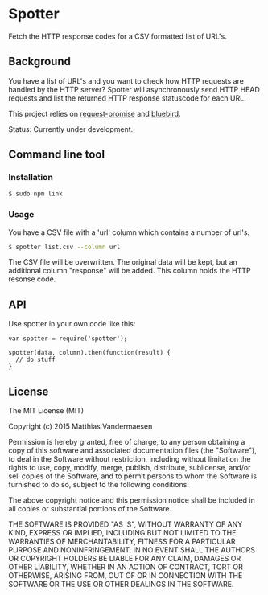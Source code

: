 # Spotter

Fetch the HTTP response codes for a CSV formatted list of URL's.

## Background

You have a list of URL's and you want to check how HTTP requests are
handled by the HTTP server? Spotter will asynchronously send HTTP HEAD requests
and list the returned HTTP response statuscode for each URL.

This project relies on [request-promise](https://www.npmjs.com/package/request-promise)
and [bluebird](https://www.npmjs.com/package/bluebird).

Status: Currently under development.

## Command line tool

### Installation

```bash
$ sudo npm link
```

### Usage

You have a CSV file with a 'url' column which contains a number of url's.

```bash
$ spotter list.csv --column url
```

The CSV file will be overwritten. The original data will be kept, but an
additional column "response" will be added. This column holds the HTTP resonse
code.

## API

Use spotter in your own code like this:

```
var spotter = require('spotter');

spotter(data, column).then(function(result) {
  // do stuff
}
```

## License

The MIT License (MIT)

Copyright (c) 2015 Matthias Vandermaesen

Permission is hereby granted, free of charge, to any person obtaining a copy of this software and associated documentation files (the "Software"), to deal in the Software without restriction, including without limitation the rights to use, copy, modify, merge, publish, distribute, sublicense, and/or sell copies of the Software, and to permit persons to whom the Software is furnished to do so, subject to the following conditions:

The above copyright notice and this permission notice shall be included in all copies or substantial portions of the Software.

THE SOFTWARE IS PROVIDED "AS IS", WITHOUT WARRANTY OF ANY KIND, EXPRESS OR IMPLIED, INCLUDING BUT NOT LIMITED TO THE WARRANTIES OF MERCHANTABILITY, FITNESS FOR A PARTICULAR PURPOSE AND NONINFRINGEMENT. IN NO EVENT SHALL THE AUTHORS OR COPYRIGHT HOLDERS BE LIABLE FOR ANY CLAIM, DAMAGES OR OTHER LIABILITY, WHETHER IN AN ACTION OF CONTRACT, TORT OR OTHERWISE, ARISING FROM, OUT OF OR IN CONNECTION WITH THE SOFTWARE OR THE USE OR OTHER DEALINGS IN THE SOFTWARE.
